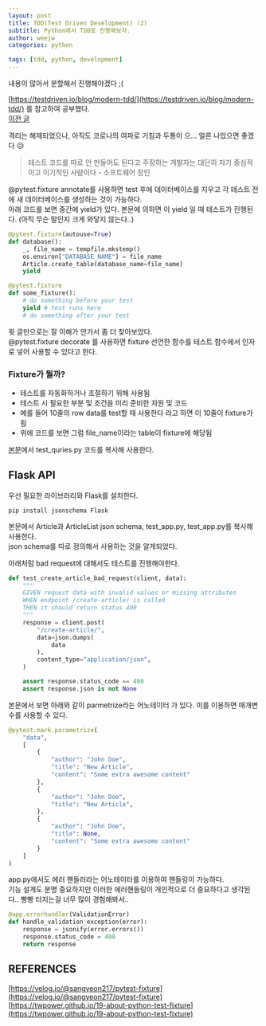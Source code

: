 ```yaml
---
layout: post
title: TDD(Test Driven Development) (2)
subtitle: Python에서 TDD로 진행해보자. 
author: weejw
categories: python

tags: [tdd, python, development]
---
```


내용이 많아서 분할해서 진행해야겠다 ;(

[https://testdriven.io/blog/modern-tdd/](https://testdriven.io/blog/modern-tdd/) 를 참고하여 공부했다. <br>
[이전 글](https://weejw.github.io/python/2022/03/29/python-TDD.html) <br>

격리는 해제되었으나, 아직도 코로나의 여파로 기침과 두통이 으... 얼른 나았으면 좋겠다 😥 <br>

> 테스트 코드를 따로 안 만들어도 된다고 주장하는 개발자는 대단히 자기 중심적이고 이기적인 사람이다 - 소프트웨어 장인 

@pytest.fixture annotate를 사용하면 test 후에 데이터베이스를 지우고 각 테스트 전에 새 데이터베이스를 생성하는 것이 가능하다. <br>
아래 코드를 보면 중간에 yield가 있다. 본문에 의하면 이 yield 일 때 테스트가 진행된다. (아직 무슨 말인지 크게 와닿지 않는다..)
```python
@pytest.fixture(autouse=True)
def database():
    _, file_name = tempfile.mkstemp()
    os.environ["DATABASE_NAME"] = file_name
    Article.create_table(database_name=file_name)
    yield
```
```python
@pytest.fixture
def some_fixture():
    # do something before your test
    yield # test runs here
    # do something after your test
```

윗 글만으로는 잘 이해가 안가서 좀 더 찾아보았다. <br>
@pytest.fixture decorate 를 사용하면 fixture 선언한 함수를 테스트 함수에서 인자로 넣어 사용할 수 있다고 한다. <br>


### Fixture가 뭘까?
- 테스트를 자동화하거나 조절하기 위해 사용됨
- 테스트 시 필요한 부분 및 조건을 미리 준비한 자원 및 코드 
- 예를 들어 10줄의 row data를 test할 때 사용한다 라고 하면 이 10줄이 fixture가 됨
- 위에 코드를 보면 그럼 file_name이라는 table이 fixture에 해당됨

[본문](https://testdriven.io/blog/modern-tdd/)에서 test_quries.py 코드를 복사해 사용한다. <br>


## Flask API
우선 필요한 라이브러리와 Flask를 설치한다.
```shell
pip install jsonschema Flask
``` 

본문에서 Article과 ArticleList json schema, test_app.py, test_app.py를 복사해 사용한다. <br>
json schema를 따로 정의해서 사용하는 것을 알게되었다. <br>

아래처럼 bad request에 대해서도 테스트를 진행해야한다. 
```python
def test_create_article_bad_request(client, data):
    """
    GIVEN request data with invalid values or missing attributes
    WHEN endpoint /create-article/ is called
    THEN it should return status 400
    """
    response = client.post(
        "/create-article/",
        data=json.dumps(
            data
        ),
        content_type="application/json",
    )

    assert response.status_code == 400
    assert response.json is not None
```

본문에서 보면 아래와 같이 parmetrize라는 어노테이터 가 있다. 이를 이용하면 매개변수를 사용할 수 있다. 

```python
@pytest.mark.parametrize(
    "data",
    [
        {
            "author": "John Doe",
            "title": "New Article",
            "content": "Some extra awesome content"
        },
        {
            "author": "John Doe",
            "title": "New Article",
        },
        {
            "author": "John Doe",
            "title": None,
            "content": "Some extra awesome content"
        }
    ]
)
```

app.py에서도 에러 핸들러라는 어노테이터를 이용하여 핸들링이 가능하다.<br>
기능 설계도 분명 중요하지만 이러한 에러핸들링이 개인적으로 더 중요하다고 생각된다.. 빵빵 터지는걸 너무 많이 경험해봐서..
```python
@app.errorhandler(ValidationError)
def handle_validation_exception(error):
    response = jsonify(error.errors())
    response.status_code = 400
    return response

```



## REFERENCES
[https://velog.io/@sangyeon217/pytest-fixture](https://velog.io/@sangyeon217/pytest-fixture)
[https://twpower.github.io/19-about-python-test-fixture](https://twpower.github.io/19-about-python-test-fixture)
